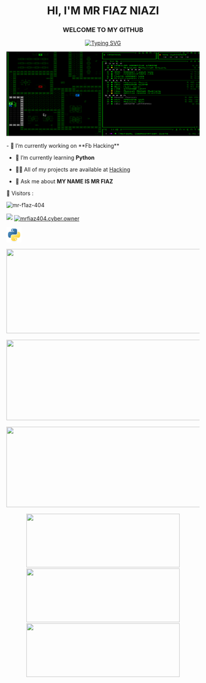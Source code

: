 <h1 align="center">HI, I'M MR FIAZ NIAZI</h1>
<h3 align="center">WELCOME TO MY GITHUB</h3>
<p align="center"> <a href="https://git.io/typing-svg"><img src="https://readme-typing-svg.demolab.com?font=Fira+Code&pause=1000&color=03F700&background=000000&random=false&width=380&height=40&lines=Hello+World%2C+MR+FIAZ+Here+;%F0%9F%91%89%F0%9F%91%89%F0%9F%91%89%F0%9F%91%89MR+FIAZ%F0%9F%91%88%F0%9F%91%88%F0%9F%91%88%F0%9F%91%88;%F0%9F%91%89%E2%9D%A4%E2%9D%A4%E2%9D%A4%E2%9D%A4%E2%9D%A4%E2%9D%A4%F0%9F%91%88;Today+I+Will+Tell+You+%F0%9F%98%87;Please+Follow+My+Github+%F0%9F%99%8F;%E2%AD%90%F0%9F%8C%9FThanks+My+All+Friends%F0%9F%8C%9F%E2%AD%90;%F0%9F%8C%A0%E2%9D%A4Love+From+Pakistan%E2%9D%A4%F0%9F%8C%A0" alt="Typing SVG" /></a></p>
</p>
<p align="center">
  <img width="700" height="220" src="https://raw.githubusercontent.com/MRVIVEK-CODER/MRVIVEK-CODER/main/md7Oqrf.gif">
</p>
- 🔭 I’m currently working on **Fb Hacking**

- 🌱 I’m currently learning **Python**

- 👨‍💻 All of my projects are available at [Hacking](Hacking)

- 💬 Ask me about **MY NAME IS MR FIAZ**

<p align="left">🔗 Visitors :</p>
<p align="left"> <img src="https://komarev.com/ghpvc/?username=mr-f1az-404&label=Profile%20views&color=0e75b6&style=flat" alt="mr-f1az-404" /> </p>
<a href="https://github.com/MR-F1AZ-404"><img src="https://img.shields.io/github/followers/MR-F1AZ-404?label=followers&style=social"/></a>
<a href="https://fb.com/mrfiaz404.cyber.owner" target="dark"><img align="center" src="https://raw.githubusercontent.com/rahuldkjain/github-profile-readme-generator/master/src/images/icons/Social/facebook.svg" alt="mrfiaz404.cyber.owner" height="30" width="40" /></a>
</p>
<p align="left"> <a href="https://www.python.org" target="_dark" rel="noreferrer"> <img src="https://raw.githubusercontent.com/devicons/devicon/master/icons/python/python-original.svg" alt="python" width="40" height="40"/> </a> </p>
<p align="center">
  <img width="600" height="220" src="https://github-readme-stats.vercel.app/api?username=MR-F1AZ-404&show_icons=true&theme=chartreuse-dark">
<p align="center">
  <img width="530" height="210" src="https://github-readme-stats.vercel.app/api/top-langs/?username=MR-F1AZ-404&layout=compact&theme=chartreuse-dark">
</p>
<p align="center">
  <img width="580" height="210" src="https://github-readme-streak-stats.herokuapp.com/?user=mr-f1az-404&layout=compact&theme=chartreuse-dark">
</p>


<p align="center">
<a href="https://github.com/MR-F1AZ-404/Random"><img width="400" height="140" src="https://github-readme-stats.vercel.app/api/pin/?username=MR-F1AZ-404&repo=Random&theme=chartreuse-dark"></a>
<a href="https://github.com/MR-F1AZ-404/apk"><img width="400" height="140" src="https://github-readme-stats.vercel.app/api/pin/?username=MR-F1AZ-404&repo=apk&theme=chartreuse-dark"></a>
<a href="https://github.com/MR-F1AZ-404/Mail"><img width="400" 
height="140" src="https://github-readme-stats.vercel.app/api/pin/?username=MR-F1AZ-404&repo=Mail&theme=chartreuse-dark"></a>
<a 
